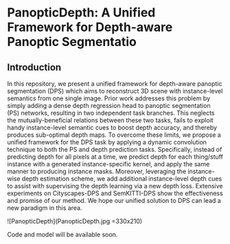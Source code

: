 # PanopticDepth: A Unified Framework for Depth-aware Panoptic Segmentatio

## Introduction
In this repository, we present a unified framework for depth-aware panoptic segmentation (DPS) which aims to reconstruct 3D scene with instance-level semantics from one single image. Prior work addresses this problem by simply adding a dense depth regression head to panoptic segmentation (PS) networks, resulting in two independent task branches. This neglects the mutually-beneficial relations between these two tasks, fails to exploit handy instance-level semantic cues to boost depth accuracy, and thereby produces sub-optimal depth maps. To overcome these limits, we propose a unified framework for the DPS task by applying a dynamic convolution technique to both the PS and depth prediction tasks. Specifically, instead of predicting depth for all pixels at a time, we predict depth for each thing/stuff instance with a generated instance-specific kernel, and apply the same manner to producing instance masks. Moreover, leveraging the instance-wise depth estimation scheme, we add additional instance-level depth cues to assist with supervising the depth learning via a new depth loss. Extensive experiments on Cityscapes-DPS and SemKITTI-DPS show the effectiveness and promise of our method. We hope our unified solution to DPS can lead a new paradigm in this area.

![PanopticDepth](PanopticDepth.jpg =330x210)

Code and model will be available soon.
